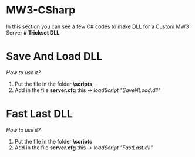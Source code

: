 # MW3-CSharp
In this section you can see a few C# codes to make DLL for a Custom MW3 Server
**# Tricksot DLL**
# Save And Load DLL
*How to use it?*
1. Put the file in the folder **\scripts**
2. Add in the file **server.cfg** this -> *loadScript "SaveNLoad.dll"*
# Fast Last DLL
*How to use it?*
1. Put the file in the folder **\scripts**
2. Add in the file **server.cfg** this -> *loadScript "FastLast.dll"*

